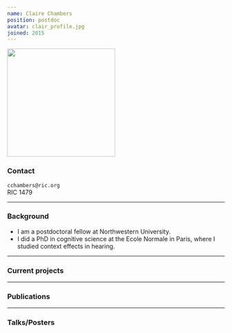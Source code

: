 ```yaml
---
name: Claire Chambers
position: postdoc
avatar: clair_profile.jpg
joined: 2015
---
```


<img width="250" src="{{site.baseurl}}/images/people/clair.jpg">

### Contact

<i class="fa fa-envelope-o"></i> `cchambers@ric.org`<br>
<i class="fa fa-building"></i> RIC 1479

<hr>

### Background

- I am a postdoctoral fellow at Northwestern University.
- I did a PhD in cognitive science at the Ecole Normale in Paris, where I studied context effects in hearing.

<hr>

### Current projects


<hr>

### Publications


<hr>

### Talks/Posters
